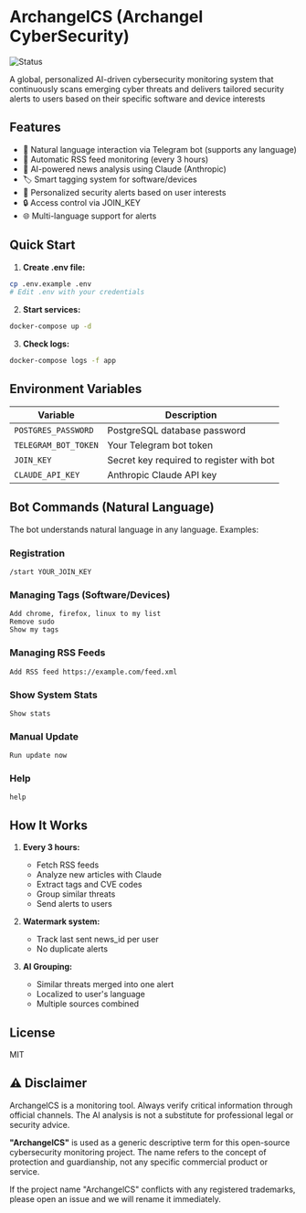 # ArchangelCS (Archangel CyberSecurity)

![Status](https://img.shields.io/badge/status-work%20in%20progress-yellow)

A global, personalized AI-driven cybersecurity monitoring system that continuously scans emerging cyber threats and delivers tailored security alerts to users based on their specific software and device interests

## Features

- 🤖 Natural language interaction via Telegram bot (supports any language)
- 📰 Automatic RSS feed monitoring (every 3 hours)
- 🧠 AI-powered news analysis using Claude (Anthropic)
- 🏷️ Smart tagging system for software/devices
- 🔔 Personalized security alerts based on user interests
- 🔒 Access control via JOIN_KEY
- 🌐 Multi-language support for alerts

## Quick Start

1. **Create .env file:**
```bash
cp .env.example .env
# Edit .env with your credentials
```

2. **Start services:**
```bash
docker-compose up -d
```

3. **Check logs:**
```bash
docker-compose logs -f app
```

## Environment Variables

| Variable | Description |
|----------|-------------|
| `POSTGRES_PASSWORD` | PostgreSQL database password |
| `TELEGRAM_BOT_TOKEN` | Your Telegram bot token |
| `JOIN_KEY` | Secret key required to register with bot |
| `CLAUDE_API_KEY` | Anthropic Claude API key |

## Bot Commands (Natural Language)

The bot understands natural language in any language. Examples:

### Registration
```
/start YOUR_JOIN_KEY
```

### Managing Tags (Software/Devices)
```
Add chrome, firefox, linux to my list
Remove sudo
Show my tags
```

### Managing RSS Feeds
```
Add RSS feed https://example.com/feed.xml
```

### Show System Stats
```
Show stats
```

### Manual Update
```
Run update now
```

### Help
```
help
```

## How It Works

1. **Every 3 hours:**
   - Fetch RSS feeds
   - Analyze new articles with Claude
   - Extract tags and CVE codes
   - Group similar threats
   - Send alerts to users

2. **Watermark system:**
   - Track last sent news_id per user
   - No duplicate alerts

3. **AI Grouping:**
   - Similar threats merged into one alert
   - Localized to user's language
   - Multiple sources combined

## License

MIT

## ⚠️ Disclaimer

ArchangelCS is a monitoring tool. Always verify critical information through official channels. The AI analysis is not a substitute for professional legal or security advice.

**"ArchangelCS"** is used as a generic descriptive term for this open-source cybersecurity monitoring project. The name refers to the concept of protection and guardianship, not any specific commercial product or service.

If the project name "ArchangelCS" conflicts with any registered trademarks, please open an issue and we will rename it immediately.

